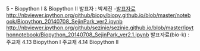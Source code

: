5 - Biopython I & Biopython II
발표자 : 박세진
-[발표자료](Biopython_20140708_SejinPark_ver2.html)
http://nbviewer.ipython.org/github/biopy/biopy.github.io/blob/master/notebook/Biopython_20140708_SejinPark_ver2.ipynb
http://nbviewer.ipython.org/github/sezinie/sezinie.github.io/blob/master/ipythonnotebook/Biopython_20140708_SejinPark_ver2.1.ipynb
발표자료(bio-k) :
주교재 4.13 Biopython I
주교재 4.14 Biopython II


